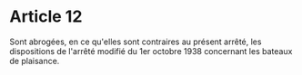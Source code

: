 # Article 12

Sont abrogées, en ce qu'elles sont contraires au présent arrêté, les dispositions de l'arrêté modifié du 1er octobre 1938 concernant les bateaux de plaisance.
